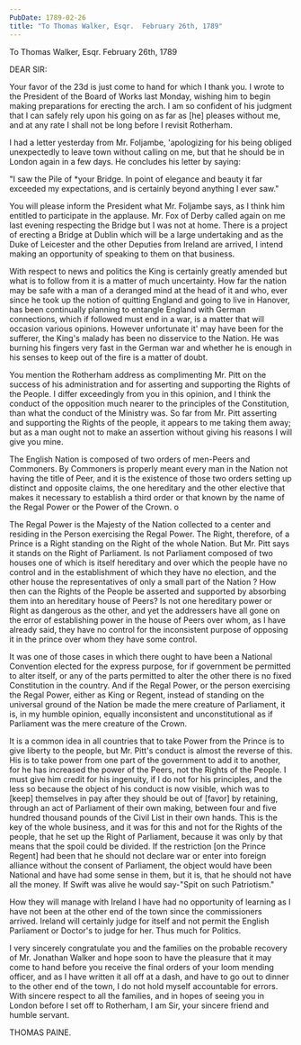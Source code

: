 ```yaml
---
PubDate: 1789-02-26
title: "To Thomas Walker, Esqr.  February 26th, 1789"
---
```


   To Thomas Walker, Esqr.  February 26th, 1789

   DEAR SIR:

   Your favor of the 23d is just come to hand for which I thank you. I wrote
   to the President of the Board of Works last Monday, wishing him to begin
   making preparations for erecting the arch. I am so confident of his
   judgment that I can safely rely upon his going on as far as [he] pleases
   without me, and at any rate I shall not be long before I revisit
   Rotherham.

   I had a letter yesterday from Mr. Foljambe, 'apologizing for his being
   obliged unexpectedly to leave town without calling on me, but that he
   should be in London again in a few days. He concludes his letter by
   saying:

   "I saw the Pile of *your Bridge. In point of elegance and beauty it far
   exceeded my expectations, and is certainly beyond anything I ever saw."

   You will please inform the President what Mr. Foljambe says, as I think
   him entitled to participate in the applause. Mr. Fox of Derby called again
   on me last evening respecting the Bridge but I was not at home. There is a
   project of erecting a Bridge at Dublin which will be a large undertaking
   and as the Duke of Leicester and the other Deputies from Ireland are
   arrived, I intend making an opportunity of speaking to them on that
   business.

   With respect to news and politics the King is certainly greatly amended
   but what is to follow from it is a matter of much uncertainty. How far the
   nation may be safe with a man of a deranged mind at the head of it and
   who, ever since he took up the notion of quitting England and going to
   live in Hanover, has been continually planning to entangle England with
   German connections, which if followed must end in a war, is a matter that
   will occasion various opinions. However unfortunate it' may have been for
   the sufferer, the King's malady has been no disservice to the Nation. He
   was burning his fingers very fast in the German war and whether he is
   enough in his senses to keep out of the fire is a matter of doubt.

   You mention the Rotherham address as complimenting Mr. Pitt on the success
   of his administration and for asserting and supporting the Rights of the
   People. I differ exceedingly from you in this opinion, and I think the
   conduct of the opposition much nearer to the principles of the
   Constitution, than what the conduct of the Ministry was. So far from Mr.
   Pitt asserting and supporting the Rights of the people, it appears to me
   taking them away; but as a man ought not to make an assertion without
   giving his reasons I will give you mine.

   The English Nation is composed of two orders of men-Peers and Commoners.
   By Commoners is properly meant every man in the Nation not having the
   title of Peer, and it is the existence of those two orders setting up
   distinct and opposite claims, the one hereditary and the other elective
   that makes it necessary to establish a third order or that known by the
   name of the Regal Power or the Power of the Crown.  o

   The Regal Power is the Majesty of the Nation collected to a center and
   residing in the Person exercising the Regal Power. The Right, therefore,
   of a Prince is a Right standing on the Right of the whole Nation. But Mr.
   Pitt says it stands on the Right of Parliament. Is not Parliament composed
   of two houses one of which is itself hereditary and over which the people
   have no control and in the establishment of which they have no election,
   and the other house the representatives of only a small part of the Nation
   ? How then can the Rights of the People be asserted and supported by
   absorbing them into an hereditary house of Peers? Is not one hereditary
   power or Right as dangerous as the other, and yet the addressers have all
   gone on the error of establishing power in the house of Peers over whom,
   as I have already said, they have no control for the inconsistent purpose
   of opposing it in the prince over whom they have some control.

   It was one of those cases in which there ought to have been a National
   Convention elected for the express purpose, for if government be permitted
   to alter itself, or any of the parts permitted to alter the other there is
   no fixed Constitution in the country. And if the Regal Power, or the
   person exercising the Regal Power, either as King or Regent, instead of
   standing on the universal ground of the Nation be made the mere creature
   of Parliament, it is, in my humble opinion, equally inconsistent and
   unconstitutional as if Parliament was the mere creature of the Crown.

   It is a common idea in all countries that to take Power from the Prince is
   to give liberty to the people, but Mr. Pitt's conduct is almost the
   reverse of this. His is to take power from one part of the government to
   add it to another, for he has increased the power of the Peers, not the
   Rights of the People. I must give him credit for his ingenuity, if I do
   not for his principles, and the less so because the object of his conduct
   is now visible, which was to [keep] themselves in pay after they should be
   out of [favor] by retaining, through an act of Parliament of their own
   making, between four and five hundred thousand pounds of the Civil List in
   their own hands. This is the key of the whole business, and it was for
   this and not for the Rights of the people, that he set up the Right of
   Parliament, because it was only by that means that the spoil could be
   divided. If the restriction [on the Prince Regent] had been that he should
   not declare war or enter into foreign alliance without the consent of
   Parliament, the object would have been National and have had some sense in
   them, but it is, that he should not have all the money. If Swift was alive
   he would say-"Spit on such Patriotism."

   How they will manage with Ireland I have had no opportunity of learning as
   I have not been at the other end of the town since the commissioners
   arrived. Ireland will certainly judge for itself and not permit the
   English Parliament or Doctor's to judge for her. Thus much for Politics.

   I very sincerely congratulate you and the families on the probable
   recovery of Mr. Jonathan Walker and hope soon to have the pleasure that it
   may come to hand before you receive the final orders of your loom mending
   officer, and as I have written it all off at a dash, and have to go out to
   dinner to the other end of the town, I do not hold myself accountable for
   errors. With sincere respect to all the families, and in hopes of seeing
   you in London before I set off to Rotherham, I am Sir, your sincere friend
   and humble servant.

   THOMAS PAINE.




